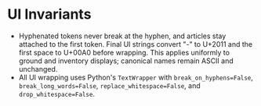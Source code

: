 # UI Invariants

- Hyphenated tokens never break at the hyphen, and articles stay attached to
  the first token. Final UI strings convert "-" to U+2011 and the first space to
  U+00A0 before wrapping. This applies uniformly to ground and inventory
  displays; canonical names remain ASCII and unchanged.
- All UI wrapping uses Python's `TextWrapper` with `break_on_hyphens=False`,
  `break_long_words=False`, `replace_whitespace=False`, and
  `drop_whitespace=False`.

